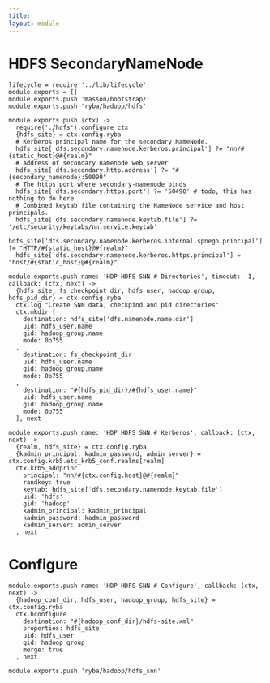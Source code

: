 ```yaml
---
title: 
layout: module
---
```


# HDFS SecondaryNameNode 

    lifecycle = require '../lib/lifecycle'
    module.exports = []
    module.exports.push 'masson/bootstrap/'
    module.exports.push 'ryba/hadoop/hdfs'

    module.exports.push (ctx) ->
      require('./hdfs').configure ctx
      {hdfs_site} = ctx.config.ryba
      # Kerberos principal name for the secondary NameNode.
      hdfs_site['dfs.secondary.namenode.kerberos.principal'] ?= "nn/#{static_host}@#{realm}"
      # Address of secondary namenode web server
      hdfs_site['dfs.secondary.http.address'] ?= "#{secondary_namenode}:50090"
      # The https port where secondary-namenode binds
      hdfs_site['dfs.secondary.https.port'] ?= '50490' # todo, this has nothing to do here
      # Combined keytab file containing the NameNode service and host principals.
      hdfs_site['dfs.secondary.namenode.keytab.file'] ?= '/etc/security/keytabs/nn.service.keytab'
      hdfs_site['dfs.secondary.namenode.kerberos.internal.spnego.principal'] ?= "HTTP/#{static_host}@#{realm}"
      hdfs_site['dfs.secondary.namenode.kerberos.https.principal'] = "host/#{static_host}@#{realm}"

    module.exports.push name: 'HDP HDFS SNN # Directories', timeout: -1, callback: (ctx, next) ->
      {hdfs_site, fs_checkpoint_dir, hdfs_user, hadoop_group, hdfs_pid_dir} = ctx.config.ryba
      ctx.log "Create SNN data, checkpind and pid directories"
      ctx.mkdir [
        destination: hdfs_site['dfs.namenode.name.dir']
        uid: hdfs_user.name
        gid: hadoop_group.name
        mode: 0o755
      ,
        destination: fs_checkpoint_dir
        uid: hdfs_user.name
        gid: hadoop_group.name
        mode: 0o755
      ,
        destination: "#{hdfs_pid_dir}/#{hdfs_user.name}"
        uid: hdfs_user.name
        gid: hadoop_group.name
        mode: 0o755
      ], next

    module.exports.push name: 'HDP HDFS SNN # Kerberos', callback: (ctx, next) ->
      {realm, hdfs_site} = ctx.config.ryba
      {kadmin_principal, kadmin_password, admin_server} = ctx.config.krb5.etc_krb5_conf.realms[realm]
      ctx.krb5_addprinc 
        principal: "nn/#{ctx.config.host}@#{realm}"
        randkey: true
        keytab: hdfs_site['dfs.secondary.namenode.keytab.file']
        uid: 'hdfs'
        gid: 'hadoop'
        kadmin_principal: kadmin_principal
        kadmin_password: kadmin_password
        kadmin_server: admin_server
      , next

# Configure

    module.exports.push name: 'HDP HDFS SNN # Configure', callback: (ctx, next) ->
      {hadoop_conf_dir, hdfs_user, hadoop_group, hdfs_site} = ctx.config.ryba
      ctx.hconfigure
        destination: "#{hadoop_conf_dir}/hdfs-site.xml"
        properties: hdfs_site
        uid: hdfs_user
        gid: hadoop_group
        merge: true
      , next

    module.exports.push 'ryba/hadoop/hdfs_snn'




